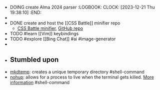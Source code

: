 - DOING create Alma 2024 parser
  :LOGBOOK:
  CLOCK: [2023-12-21 Thu 19:38:10]
  :END:
-
- DONE create and host the [[CSS Battle]] minifier repo
	- [CSS Battle minifier](https://cssminifier.vercel.app/), [GitHub repo](https://github.com/astr0n0mer/cssbattle)
- TODO #learn [[Vim]] keybindings
- TODO #explore [[Bing Chat]] #ai #image-generator
-
- ## Stumbled upon
- [mkdtemp](https://www.commandlinux.com/man-page/man3/mkdtemp.3.html): creates a unique temporary directory #shell-command
- [nohup](https://command-not-found.com/nohup): allows for a process to live when the terminal gets killed. [More information](https://www.gnu.org/software/coreutils/manual/html_node/nohup-invocation.html#nohup-invocation) #shell-command
